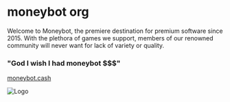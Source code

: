 # moneybot org

Welcome to Moneybot, the premiere destination for premium software since 2015. With the plethora of games we support, members of our renowned community will never want for lack of variety or quality.

### "God I wish I had moneybot $$$"

[moneybot.cash](https://moneybot.cash)

![Logo](https://moneybot.cash/includes/logo.png)

